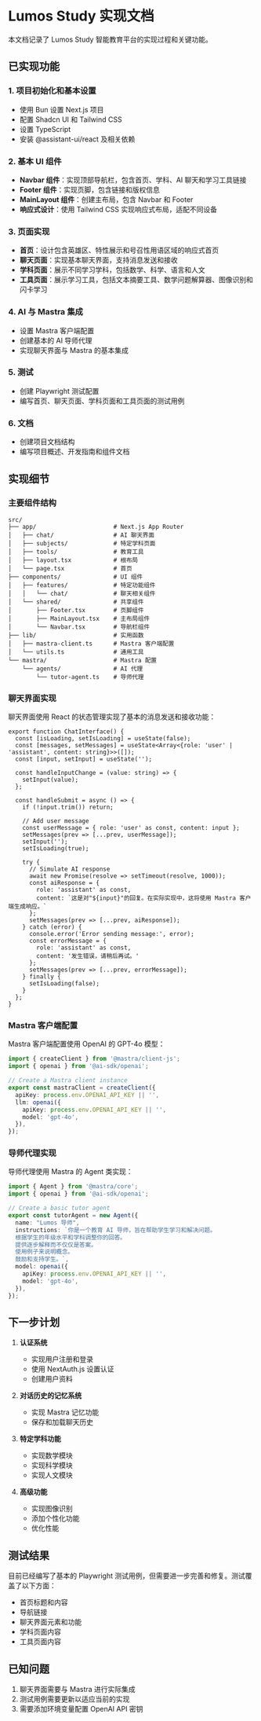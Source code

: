# Lumos Study 实现文档

本文档记录了 Lumos Study 智能教育平台的实现过程和关键功能。

## 已实现功能

### 1. 项目初始化和基本设置

- 使用 Bun 设置 Next.js 项目
- 配置 Shadcn UI 和 Tailwind CSS
- 设置 TypeScript
- 安装 @assistant-ui/react 及相关依赖

### 2. 基本 UI 组件

- **Navbar 组件**：实现顶部导航栏，包含首页、学科、AI 聊天和学习工具链接
- **Footer 组件**：实现页脚，包含链接和版权信息
- **MainLayout 组件**：创建主布局，包含 Navbar 和 Footer
- **响应式设计**：使用 Tailwind CSS 实现响应式布局，适配不同设备

### 3. 页面实现

- **首页**：设计包含英雄区、特性展示和号召性用语区域的响应式首页
- **聊天页面**：实现基本聊天界面，支持消息发送和接收
- **学科页面**：展示不同学习学科，包括数学、科学、语言和人文
- **工具页面**：展示学习工具，包括文本摘要工具、数学问题解算器、图像识别和闪卡学习

### 4. AI 与 Mastra 集成

- 设置 Mastra 客户端配置
- 创建基本的 AI 导师代理
- 实现聊天界面与 Mastra 的基本集成

### 5. 测试

- 创建 Playwright 测试配置
- 编写首页、聊天页面、学科页面和工具页面的测试用例

### 6. 文档

- 创建项目文档结构
- 编写项目概述、开发指南和组件文档

## 实现细节

### 主要组件结构

```
src/
├── app/                      # Next.js App Router
│   ├── chat/                 # AI 聊天界面
│   ├── subjects/             # 特定学科页面
│   ├── tools/                # 教育工具
│   ├── layout.tsx            # 根布局
│   └── page.tsx              # 首页
├── components/               # UI 组件
│   ├── features/             # 特定功能组件
│   │   └── chat/             # 聊天相关组件
│   └── shared/               # 共享组件
│       ├── Footer.tsx        # 页脚组件
│       ├── MainLayout.tsx    # 主布局组件
│       └── Navbar.tsx        # 导航栏组件
├── lib/                      # 实用函数
│   ├── mastra-client.ts      # Mastra 客户端配置
│   └── utils.ts              # 通用工具
└── mastra/                   # Mastra 配置
    └── agents/               # AI 代理
        └── tutor-agent.ts    # 导师代理
```

### 聊天界面实现

聊天界面使用 React 的状态管理实现了基本的消息发送和接收功能：

```tsx
export function ChatInterface() {
  const [isLoading, setIsLoading] = useState(false);
  const [messages, setMessages] = useState<Array<{role: 'user' | 'assistant', content: string}>>([]);
  const [input, setInput] = useState('');
  
  const handleInputChange = (value: string) => {
    setInput(value);
  };
  
  const handleSubmit = async () => {
    if (!input.trim()) return;
    
    // Add user message
    const userMessage = { role: 'user' as const, content: input };
    setMessages(prev => [...prev, userMessage]);
    setInput('');
    setIsLoading(true);
    
    try {
      // Simulate AI response
      await new Promise(resolve => setTimeout(resolve, 1000));
      const aiResponse = { 
        role: 'assistant' as const, 
        content: `这是对"${input}"的回复。在实际实现中，这将使用 Mastra 客户端生成响应。` 
      };
      setMessages(prev => [...prev, aiResponse]);
    } catch (error) {
      console.error('Error sending message:', error);
      const errorMessage = { 
        role: 'assistant' as const, 
        content: '发生错误，请稍后再试。' 
      };
      setMessages(prev => [...prev, errorMessage]);
    } finally {
      setIsLoading(false);
    }
  };
}
```

### Mastra 客户端配置

Mastra 客户端配置使用 OpenAI 的 GPT-4o 模型：

```typescript
import { createClient } from '@mastra/client-js';
import { openai } from '@ai-sdk/openai';

// Create a Mastra client instance
export const mastraClient = createClient({
  apiKey: process.env.OPENAI_API_KEY || '',
  llm: openai({
    apiKey: process.env.OPENAI_API_KEY || '',
    model: 'gpt-4o',
  }),
});
```

### 导师代理实现

导师代理使用 Mastra 的 Agent 类实现：

```typescript
import { Agent } from '@mastra/core';
import { openai } from '@ai-sdk/openai';

// Create a basic tutor agent
export const tutorAgent = new Agent({
  name: "Lumos 导师",
  instructions: `你是一个教育 AI 导师，旨在帮助学生学习和解决问题。
  根据学生的年级水平和学科调整你的回答。
  提供逐步解释而不仅仅是答案。
  使用例子来说明概念。
  鼓励和支持学生。`,
  model: openai({
    apiKey: process.env.OPENAI_API_KEY || '',
    model: 'gpt-4o',
  }),
});
```

## 下一步计划

1. **认证系统**
   - 实现用户注册和登录
   - 使用 NextAuth.js 设置认证
   - 创建用户资料

2. **对话历史的记忆系统**
   - 实现 Mastra 记忆功能
   - 保存和加载聊天历史

3. **特定学科功能**
   - 实现数学模块
   - 实现科学模块
   - 实现人文模块

4. **高级功能**
   - 实现图像识别
   - 添加个性化功能
   - 优化性能

## 测试结果

目前已经编写了基本的 Playwright 测试用例，但需要进一步完善和修复。测试覆盖了以下方面：

- 首页标题和内容
- 导航链接
- 聊天界面元素和功能
- 学科页面内容
- 工具页面内容

## 已知问题

1. 聊天界面需要与 Mastra 进行实际集成
2. 测试用例需要更新以适应当前的实现
3. 需要添加环境变量配置 OpenAI API 密钥
